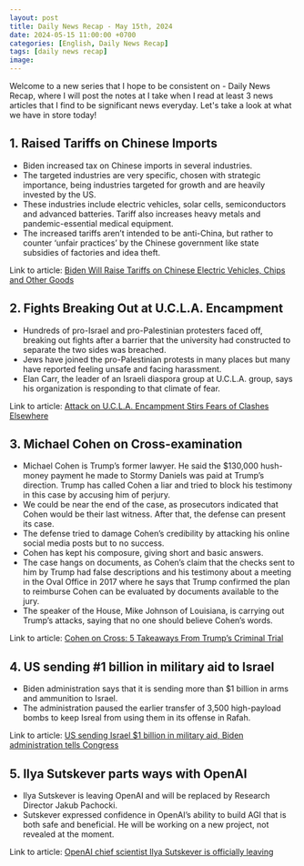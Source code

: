 ```yaml
---
layout: post
title: Daily News Recap - May 15th, 2024
date: 2024-05-15 11:00:00 +0700
categories: [English, Daily News Recap]
tags: [daily news recap]
image:
---
```


Welcome to a new series that I hope to be consistent on - Daily News Recap, where I will post the notes at I take when I read at least 3 news articles that I find to be significant news everyday. Let's take a look at what we have in store today!

## 1. Raised Tariffs on Chinese Imports

- Biden increased tax on Chinese imports in several industries.
- The targeted industries are very specific, chosen with strategic importance, being industries targeted for growth and are heavily invested by the US.
- These industries include electric vehicles, solar cells, semiconductors and advanced batteries. Tariff also increases heavy metals and pandemic-essential medical equipment.
- The increased tariffs aren’t intended to be anti-China, but rather to counter ‘unfair practices’ by the Chinese government like state subsidies of factories and idea theft.

Link to article: [Biden Will Raise Tariffs on Chinese Electric Vehicles, Chips and Other Goods](https://www.nytimes.com/2024/05/14/us/politics/biden-china-tariffs.html)

## 2. Fights Breaking Out at U.C.L.A. Encampment

- Hundreds of pro-Israel and pro-Palestinian protesters faced off, breaking out fights after a barrier that the university had constructed to separate the two sides was breached.
- Jews have joined the pro-Palestinian protests in many places but many have reported feeling unsafe and facing harassment.
- Elan Carr, the leader of an Israeli diaspora group at U.C.L.A. group, says his organization is responding to that climate of fear.

Link to article: [Attack on U.C.L.A. Encampment Stirs Fears of Clashes Elsewhere](https://www.nytimes.com/2024/05/03/us/college-protests-encampments-israel.html)

## 3. Michael Cohen on Cross-examination

- Michael Cohen is Trump’s former lawyer. He said the $130,000 hush-money payment he made to Stormy Daniels was paid at Trump’s direction. Trump has called Cohen a liar and tried to block his testimony in this case by accusing him of perjury.
- We could be near the end of the case, as prosecutors indicated that Cohen would be their last witness. After that, the defense can present its case.
- The defense tried to damage Cohen’s credibility by attacking his online social media posts but to no success.
- Cohen has kept his composure, giving short and basic answers.
- The case hangs on documents, as Cohen’s claim that the checks sent to him by Trump had false descriptions and his testimony about a meeting in the Oval Office in 2017 where he says that Trump confirmed the plan to reimburse Cohen can be evaluated by documents available to the jury.
- The speaker of the House, Mike Johnson of Louisiana, is carrying out Trump’s attacks, saying that no one should believe Cohen’s words.

Link to article: [Cohen on Cross: 5 Takeaways From Trump’s Criminal Trial](https://www.nytimes.com/2024/05/14/nyregion/cohen-trump-criminal-trial-takeaways.html)

## 4. US sending #1 billion in military aid to Israel

- Biden administration says that it is sending more than $1 billion in arms and ammunition to Israel.
- The administration paused the earlier transfer of 3,500 high-payload bombs to keep Isreal from using them in its offense in Rafah.

Link to article: [US sending Israel $1 billion in military aid, Biden administration tells Congress](https://www.timesofisrael.com/us-sending-israel-1-billion-in-military-aid-biden-administration-tells-congress/)

## 5. Ilya Sutskever parts ways with OpenAI

- Ilya Sutskever is leaving OpenAI and will be replaced by Research Director Jakub Pachocki.
- Sutskever expressed confidence in OpenAI’s ability to build AGI that is both safe and beneficial. He will be working on a new project, not revealed at the moment.

Link to article: [OpenAI chief scientist Ilya Sutskever is officially leaving](https://www.theverge.com/2024/5/14/24156920/openai-chief-scientist-ilya-sutskever-leaves)
